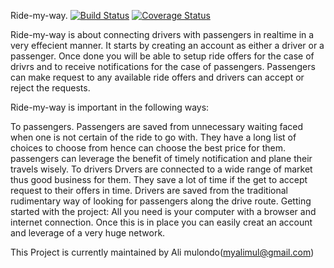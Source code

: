 Ride-my-way.
[![Build Status](https://travis-ci.org/alimulondo/Ride-my-way.svg?branch=rideapiv1)](https://travis-ci.org/alimulondo/Ride-my-way)
[![Coverage Status](https://coveralls.io/repos/github/alimulondo/Ride-my-way/badge.svg?branch=master)](https://coveralls.io/github/alimulondo/Ride-my-way?branch=master)

Ride-my-way is about connecting drivers with passengers 
in realtime in a very effecient manner. 
It starts by creating an account as either 
a driver or a passenger. Once done
 you will be able to setup ride offers 
for the case of drivrs and
 to receive notifications for the case of passengers. 
Passengers can make request to any available ride offers
and drivers can accept or reject the requests.
    
Ride-my-way is important in the following ways:

To passengers.
  Passengers are saved from unnecessary 
waiting faced when one is not certain of the ride to go with.
  They have a long list of choices 
to choose from hence can choose the best price for them.
  passengers can leverage the benefit 
of timely notification and plane their travels wisely.
To drivers
  Drvers are connected to a wide range of market
 thus good business for them.
  They save a lot of time if the get to accept request
 to their offers in time.
  Drivers are saved from the traditional
 rudimentary way of looking for passengers along the drive route. 
Getting started with the project:
 All you need is your computer with a browser and internet connection. 
Once this is in place you can easily creat an account
and leverage of a very huge network.

This Project is currently maintained by Ali mulondo(myalimul@gmail.com)